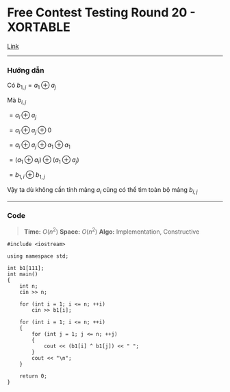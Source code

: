 Free Contest Testing Round 20 - XORTABLE
===

[Link](https://oj.vnoi.info/problem/fct020_xortable)

-----

### Hướng dẫn

Có $b_{1,j} = a_1 ⊕ a_j$

Mà $b_{i,j}$

$= a_i ⊕ a_j$

$= a_i ⊕ a_j ⊕ 0$

$= a_i ⊕ a_j ⊕ a_1 ⊕ a_1$

$= (a_1 ⊕ a_i) ⊕ (a_1 ⊕ a_j)$

$= b_{1,i} ⊕ b_{1, j}$

Vậy ta dù không cần tính mảng $a_i$ cũng có thể tìm toàn bộ mảng $b_{i, j}$

-----

### Code

> **Time:** $O(n^2)$
> **Space:** $O(n^2)$ 
> **Algo:** Implementation, Constructive

```cpp=
#include <iostream>

using namespace std;

int b1[111];
int main()
{
    int n;
    cin >> n;
    
    for (int i = 1; i <= n; ++i)
        cin >> b1[i];
    
    for (int i = 1; i <= n; ++i)
    {
        for (int j = 1; j <= n; ++j)
        {
            cout << (b1[i] ^ b1[j]) << " ";
        }
        cout << "\n";
    }
    
    return 0;
}
```